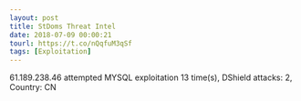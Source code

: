 ```yaml
---
layout: post
title: StDoms Threat Intel
date: 2018-07-09 00:00:21
tourl: https://t.co/nQqfuM3qSf
tags: [Exploitation]
---
```

61.189.238.46 attempted MYSQL exploitation 13 time(s), DShield attacks: 2, Country: CN